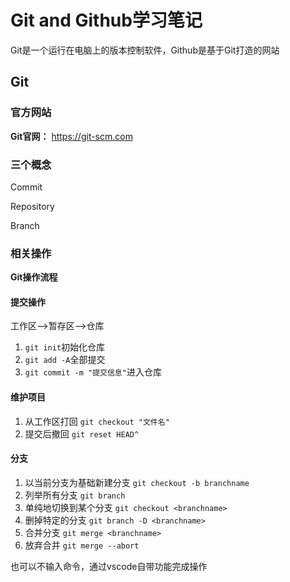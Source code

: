 # Git and Github学习笔记

Git是一个运行在电脑上的版本控制软件，Github是基于Git打造的网站

## Git
### 官方网站
**Git官网：** https://git-scm.com
### 三个概念
Commit

Repository

Branch

### 相关操作
**Git操作流程**
#### 提交操作

工作区-->暂存区-->仓库
1. `git init`初始化仓库
2. `git add -A`全部提交
3. `git commit -m "提交信息"`进入仓库
#### 维护项目
1. 从工作区打回
`git checkout "文件名"`
2. 提交后撤回
`git reset HEAD^`
#### 分支
1. 以当前分支为基础新建分支
`git checkout -b branchname`
2. 列举所有分支
`git branch`
3. 单纯地切换到某个分支
`git checkout <branchname>`
4. 删掉特定的分支
`git branch -D <branchname>`
5. 合并分支
`git merge <branchname>`
6. 放弃合并
`git merge --abort`

也可以不输入命令，通过vscode自带功能完成操作